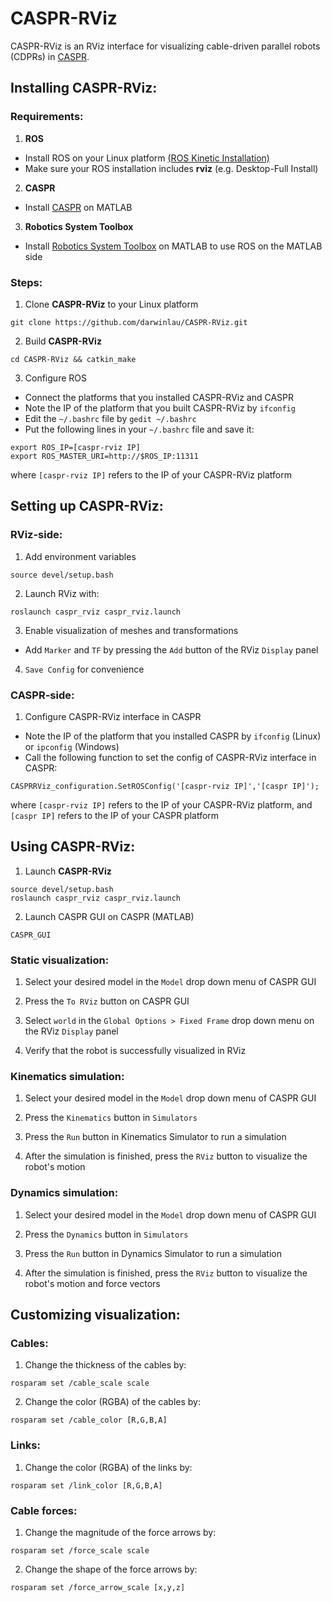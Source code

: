 # CASPR-RViz
CASPR-RViz is an RViz interface for visualizing cable-driven parallel robots (CDPRs) in [CASPR](https://github.com/darwinlau/CASPR). 

## Installing CASPR-RViz:
### Requirements:
1. **ROS**
- Install ROS on your Linux platform [(ROS Kinetic Installation)](http://wiki.ros.org/kinetic/Installation)
- Make sure your ROS installation includes **rviz** (e.g. Desktop-Full Install)
2. **CASPR**
- Install [CASPR](https://github.com/darwinlau/CASPR) on MATLAB 
3. **Robotics System Toolbox**
- Install [Robotics System Toolbox](https://www.mathworks.com/products/robotics.html) on MATLAB to use ROS on the MATLAB side

### Steps:
1. Clone **CASPR-RViz** to your Linux platform
```
git clone https://github.com/darwinlau/CASPR-RViz.git
```
2. Build **CASPR-RViz**
```
cd CASPR-RViz && catkin_make
```
3. Configure ROS
- Connect the platforms that you installed CASPR-RViz and CASPR
- Note the IP of the platform that you built CASPR-RViz by `ifconfig`
- Edit the `~/.bashrc` file by `gedit ~/.bashrc`
- Put the following lines in your `~/.bashrc` file and save it:
```
export ROS_IP=[caspr-rviz IP]
export ROS_MASTER_URI=http://$ROS_IP:11311
```
where `[caspr-rviz IP]` refers to the IP of your CASPR-RViz platform

## Setting up CASPR-RViz:
### RViz-side:
1. Add environment variables
```
source devel/setup.bash
```
2. Launch RViz with:
``` 
roslaunch caspr_rviz caspr_rviz.launch
```

3. Enable visualization of meshes and transformations
- Add `Marker` and `TF` by pressing the `Add` button of the RViz `Display` panel

4. `Save Config` for convenience

### CASPR-side:
1. Configure CASPR-RViz interface in CASPR
- Note the IP of the platform that you installed CASPR by `ifconfig` (Linux) or `ipconfig` (Windows)
- Call the following function to set the config of CASPR-RViz interface in CASPR:
```
CASPRRViz_configuration.SetROSConfig('[caspr-rviz IP]','[caspr IP]');
```
where `[caspr-rviz IP]` refers to the IP of your CASPR-RViz platform, and `[caspr IP]` refers to the IP of your CASPR platform

## Using CASPR-RViz:
1. Launch **CASPR-RViz**
```
source devel/setup.bash
roslaunch caspr_rviz caspr_rviz.launch
```

2. Launch CASPR GUI on CASPR (MATLAB)
``` 
CASPR_GUI
```

### Static visualization:
1. Select your desired model in the `Model` drop down menu of CASPR GUI

2. Press the `To RViz` button on CASPR GUI

3. Select `world` in the `Global Options > Fixed Frame` drop down menu on the RViz `Display` panel

4. Verify that the robot is successfully visualized in RViz

### Kinematics simulation:
1. Select your desired model in the `Model` drop down menu of CASPR GUI

2. Press the `Kinematics` button in `Simulators`

3. Press the `Run` button in Kinematics Simulator to run a simulation

4. After the simulation is finished, press the `RViz` button to visualize the robot's motion

### Dynamics simulation:
1. Select your desired model in the `Model` drop down menu of CASPR GUI

2. Press the `Dynamics` button in `Simulators`

3. Press the `Run` button in Dynamics Simulator to run a simulation

4. After the simulation is finished, press the `RViz` button to visualize the robot's motion and force vectors

## Customizing visualization:
### Cables:
1. Change the thickness of the cables by:
```
rosparam set /cable_scale scale
```
2. Change the color (RGBA) of the cables by: 
```
rosparam set /cable_color [R,G,B,A]
```
### Links:
1. Change the color (RGBA) of the links by:
```
rosparam set /link_color [R,G,B,A]
```
### Cable forces:
1. Change the magnitude of the force arrows by:
```
rosparam set /force_scale scale
```
2. Change the shape of the force arrows by:
```
rosparam set /force_arrow_scale [x,y,z]
```
